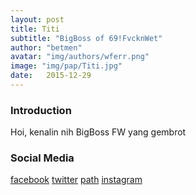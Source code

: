```yaml
---
layout: post
title: Titi
subtitle: "BigBoss of 69!FvcknWet"
author: "betmen"
avatar: "img/authors/wferr.png"
image: "img/pap/Titi.jpg"
date:   2015-12-29
---
```


### Introduction

Hoi, kenalin nih BigBoss FW yang gembrot

### Social Media

[facebook](https://facebook.com)
[twitter](https://twitter.com)
[path](https://path.com)
[instagram](https://instagram.com)

